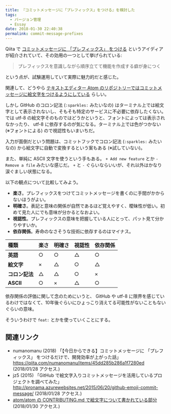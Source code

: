 ```yaml
---
title: 『コミットメッセージに「プレフィックス」をつける』を検討した
tags:
  - バージョン管理
  - Essay
date: 2018-01-30 22:40:38
permalink: commit-message-prefixes
---
```


Qiita で [コミットメッセージに 「プレフィックス」 をつける](https://qiita.com/numanomanu/items/45dd285b286a1f7280ed) というアイディアが紹介されていて、その効用の一つとして挙げられている:

> プレフィックスを意識しながら順序立てて機能を作成する癖が身につく

という点が、試験運用していて実際に魅力的だと感じた。

関連して、どうやら [テキストエディター Atom のリポジトリーではコミットメッセージに絵文字をつけるようにしている](http://pronama.azurewebsites.net/2015/06/20/github-emoji-commit-message/) らしい。

しかし GitHub のコロン記法 (``:sparkles:`` みたいなの) はターミナル上では絵文字として表示されないし、そもそも特定のサービスに不必要に依存したくない。では utf-8 の絵文字そのものではどうかというと、フォントによっては表示されなかったり、 utf-8 に依存するのが気になる。ターミナル上では色がつかない (※フォントによる) ので視認性もいまいちだ。

入力が面倒だという問題は、コミットフックでコロン記法 (``:sparkles:`` みたいなの) から絵文字に自動で変換するという案もある (※試していない)。

また、単純に ASCII 文字を使うという手もある。 ``+ Add new feature`` とか ``- Remove a file`` みたいな感じだ。 `+` と `-` ぐらいならいいが、それ以外はかなり涙ぐましい状態になる。

以下の観点について比較してみよう。

- **楽さ**。プレフィックスをつけてコミットメッセージを書くのに手間がかからないほうがよい。
- **明確さ**。表記と意味の関係が自然であるほど覚えやすく、曖昧性が低い。初めて見た人にでも意味が分かるとなおよい。
- **視認性**。プレフィックスの意味を把握している人にとって、パット見て分かりやすいか。
- **依存関係**。寿命のなさそうな技術に依存するのはマイナス。

|      種類      | 楽さ | 明確さ | 視認性 | 依存関係 |
| :------------- | :--- | :----- | :----- | :------- |
| **英語**       | ○    | ○      | △      | ○        |
| **絵文字**     | ×    | △      | ○      | △        |
| **コロン記法** | △    | △      | ○      | ×        |
| **ASCII**      | ○    | ×      | △      | ○        |

依存関係の評価に関して念のためにいうと、 GitHub や utf-8 に限界を感じているわけではなくて、10年後ぐらいにひょっこり消えてる可能性がないこともないぐらいの意味。

そういうわけで ``feat:`` とかを使っていくことにする。

## 関連リンク

- numanomanu (2018) 「【今日からできる】コミットメッセージに 「プレフィックス」 をつけるだけで、開発効率が上がった話」 <https://qiita.com/numanomanu/items/45dd285b286a1f7280ed> (2018/01/28 アクセス.)
- jz5 (2015) 「GitHub で絵文字入りコミットメッセージを活用しているプロジェクトを調べてみた」 <http://pronama.azurewebsites.net/2015/06/20/github-emoji-commit-message/> (2018/01/28 アクセス.)
- [atom/atom の CONTRIBUTING.md で絵文字について書かれている部分](https://github.com/atom/atom/blob/ca71d581036ed093dd2df964fcc9bec0b5f7ff0d/CONTRIBUTING.md#git-commit-messages) (2018/01/30 アクセス.)
